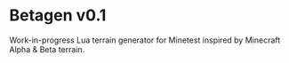# Betagen v0.1

Work-in-progress Lua terrain generator for Minetest inspired by Minecraft Alpha & Beta terrain.